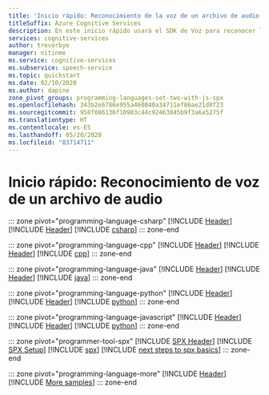 ```yaml
---
title: 'Inicio rápido: Reconocimiento de la voz de un archivo de audio: servicio de voz'
titleSuffix: Azure Cognitive Services
description: En este inicio rápido usará el SDK de Voz para reconocer la voz que procede de un archivo de audio.
services: cognitive-services
author: trevorbye
manager: nitinme
ms.service: cognitive-services
ms.subservice: speech-service
ms.topic: quickstart
ms.date: 02/10/2020
ms.author: dapine
zone_pivot_groups: programming-languages-set-two-with-js-spx
ms.openlocfilehash: 343b2e6786e955a460840a34711ef86ae21d8f23
ms.sourcegitcommit: 958f086136f10903c44c92463845b9f3a6a5275f
ms.translationtype: HT
ms.contentlocale: es-ES
ms.lasthandoff: 05/20/2020
ms.locfileid: "83714711"
---
```

# <a name="quickstart-recognize-speech-from-an-audio-file"></a>Inicio rápido: Reconocimiento de voz de un archivo de audio

::: zone pivot="programming-language-csharp"
[!INCLUDE [Header](../includes/quickstarts/from-file/header.md)]
[!INCLUDE [Header](../includes/quickstarts/from-file/csharp/header.md)]
[!INCLUDE [csharp](../includes/quickstarts/from-file/csharp/csharp.md)]
::: zone-end

::: zone pivot="programming-language-cpp"
[!INCLUDE [Header](../includes/quickstarts/from-file/header.md)]
[!INCLUDE [Header](../includes/quickstarts/from-file/cpp/header.md)]
[!INCLUDE [cpp](../includes/quickstarts/from-file/cpp/cpp.md)]
::: zone-end

::: zone pivot="programming-language-java"
[!INCLUDE [Header](../includes/quickstarts/from-file/header.md)]
[!INCLUDE [Header](../includes/quickstarts/from-file/java/header.md)]
[!INCLUDE [java](../includes/quickstarts/from-file/java/java.md)]
::: zone-end

::: zone pivot="programming-language-python"
[!INCLUDE [Header](../includes/quickstarts/from-file/header.md)]
[!INCLUDE [Header](../includes/quickstarts/from-file/python/header.md)]
[!INCLUDE [python](../includes/quickstarts/from-file/python/python.md)]
::: zone-end

::: zone pivot="programming-language-javascript"
[!INCLUDE [Header](../includes/quickstarts/from-file/header.md)]
[!INCLUDE [Header](../includes/quickstarts/from-file/javascript/header.md)]
[!INCLUDE [python](../includes/quickstarts/from-file/javascript/javascript.md)]
::: zone-end

::: zone pivot="programmer-tool-spx"
[!INCLUDE [SPX Header](../includes/quickstarts/from-file/spx/header.md)]
[!INCLUDE [SPX Setup](../includes/spx-setup.md)]
[!INCLUDE [spx](../includes/quickstarts/from-file/spx/spx.md)]
[!INCLUDE [next steps to spx basics](../includes/quickstarts/spx-next-steps.md)]
::: zone-end

::: zone pivot="programming-language-more"
[!INCLUDE [Header](../includes/quickstarts/from-file/more/header.md)]
[!INCLUDE [More samples](../includes/quickstarts/from-file/more/more.md)]
::: zone-end
